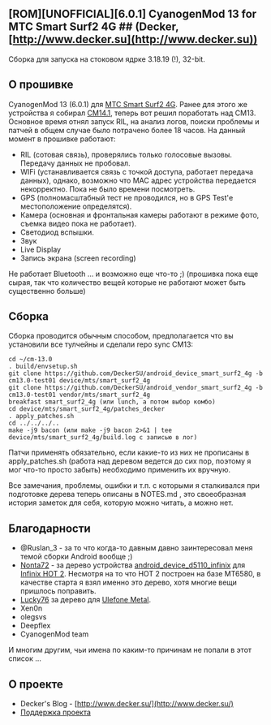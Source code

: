 ## [ROM][UNOFFICIAL][6.0.1] CyanogenMod 13 for MTC Smart Surf2 4G ## (Decker, [http://www.decker.su](http://www.decker.su))

Сборка для запуска на стоковом ядрке 3.18.19 (!), 32-bit.

О прошивке
----------

CyanogenMod 13 (6.0.1) для [МТС Smart Surf2 4G](http://www.decker.su/2016/11/mts-smart-surf2-4g-quick-review.html). Ранее для этого же устройства я собирал [CM14.1](http://www.decker.su/2016/12/smart-surf2-4g-android-nougat-711.html), теперь вот решил поработать над CM13. Основное время отнял запуск RIL, на анализ логов, поиски проблемы и патчей в общем случае было потрачено более 18 часов. На данный момент в прошивке работают:

- RIL (сотовая связь), проверялись только голосовые вызовы. Передачу данных не пробовал.
- WIFi (устанавливается связь с точкой доступа, работает передача данных), однако, возможно что MAC адрес устройства передается некорректно. Пока не было времени посмотреть.
- GPS (полномасштабный тест не проводился, но в GPS Test'е местоположение определятся).
- Камера (основная и фронтальная камеры работают в режиме фото, съемка видео пока не работает).
- Светодиод вспышки.
- Звук
- Live Display
- Запись экрана (screen recording)

Не работает Bluetooth ... и возможно еще что-то ;) (прошивка пока еще сырая, так что количество вещей которые не работают может быть существенно больше) 

Сборка
------

Сборка проводится обычным способом, предполагается что вы установили все тулчейны и сделали repo sync CM13:

    cd ~/cm-13.0
    . build/envsetup.sh
    git clone https://github.com/DeckerSU/android_device_smart_surf2_4g -b cm13.0-test01 device/mts/smart_surf2_4g
    git clone https://github.com/DeckerSU/android_vendor_smart_surf2_4g -b cm13.0-test01 vendor/mts/smart_surf2_4g
    breakfast smart_surf2_4g (или lunch, а потом выбор комбо)
    cd device/mts/smart_surf2_4g/patches_decker
    . apply_patches.sh
    cd ../../../..
    make -j9 bacon (или make -j9 bacon 2>&1 | tee device/mts/smart_surf2_4g/build.log с записью в лог) 

Патчи применять обязательно, если какие-то из них не прописаны в apply_patches.sh (работа над деревом ведется до сих пор, поэтому я мог что-то просто забыть) необходимо применить их вручную.

Все замечания, проблемы, ошибки и т.п. с которыми я сталкивался при подготовке дерева теперь описаны в NOTES.md , это своеобразная история заметок для себя, которую можно читать, а можно нет.

Благодарности
-------------

- @Ruslan_3 - за то что когда-то давным давно заинтересовал меня темой сборки Android вообще ;)
- [Nonta72](https://github.com/Nonta72) - за дерево устройства [android_device_d5110_infinix](https://github.com/Nonta72/android_device_d5110_infinix/tree/cm-13.0) для [Infinix HOT 2](https://forum.xda-developers.com/hot-2/development/rom-cyanogenmod-13-t3442726). Несмотря на то что HOT 2 построен на базе MT6580, в качестве старта я взял именно это дерево, хотя многие вещи пришлось поправить.
- [Lucky76](https://github.com/Lucky76) за дерево для [Ulefone Metal](https://github.com/Lucky76/android_device_ulefone_metal).
- Xen0n
- olegsvs
- Deepflex 
- CyanogenMod team

И многим другим, чьи имена по каким-то причинам не попали в этот список ... 

О проекте
---------

- Decker's Blog - [http://www.decker.su/](http://www.decker.su/)
- [Поддержка проекта](http://donate.decker.su/)

